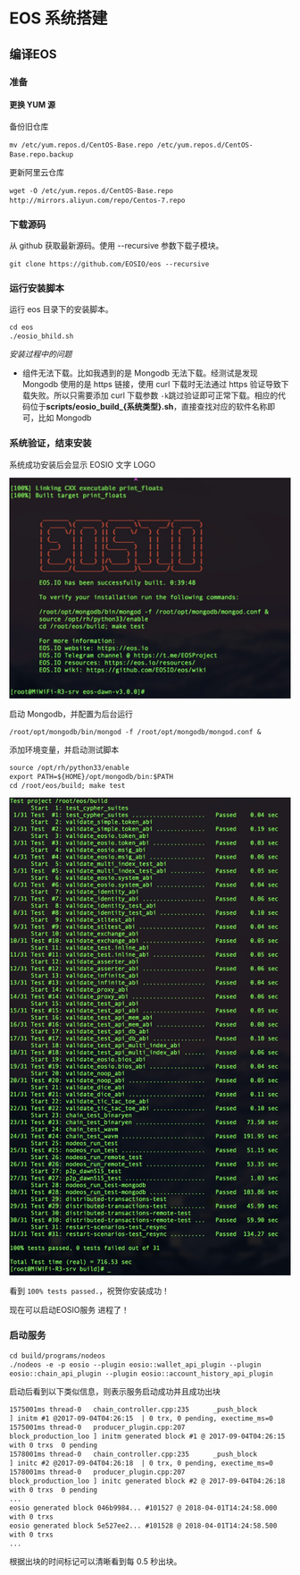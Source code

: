# EOS 系统搭建

## 编译EOS

### 准备

#### 更换 YUM 源

备份旧仓库

`mv /etc/yum.repos.d/CentOS-Base.repo /etc/yum.repos.d/CentOS-Base.repo.backup`

更新阿里云仓库

`wget -O /etc/yum.repos.d/CentOS-Base.repo http://mirrors.aliyun.com/repo/Centos-7.repo`


### 下载源码

从 github 获取最新源码。使用 --recursive 参数下载子模块。

`git clone https://github.com/EOSIO/eos --recursive`

### 运行安装脚本

运行 eos 目录下的安装脚本。

```
cd eos
./eosio_bhild.sh
```

*安装过程中的问题*

- 组件无法下载。比如我遇到的是 Mongodb 无法下载。经测试是发现 Mongodb 使用的是 https 链接，使用 curl 下载时无法通过 https 验证导致下载失败。所以只需要添加 curl 下载参数 `-k`跳过验证即可正常下载。相应的代码位于<strong>scripts/eosio_build_{系统类型}.sh</strong>，直接查找对应的软件名称即可，比如 Mongodb


### 系统验证，结束安装
系统成功安装后会显示 EOSIO 文字 LOGO

![](https://raw.githubusercontent.com/zivyuan/pages/master/eos-os/02.Install%20EOS/WechatIMG276.jpeg)

启动 Mongodb，并配置为后台运行
```
/root/opt/mongodb/bin/mongod -f /root/opt/mongodb/mongod.conf &
```

添加环境变量，并启动测试脚本
```
source /opt/rh/python33/enable
export PATH=${HOME}/opt/mongodb/bin:$PATH
cd /root/eos/build; make test
```

![](https://raw.githubusercontent.com/zivyuan/pages/master/eos-os/02.Install%20EOS/1524749252438.jpg)

看到 `100% tests passed.`，祝贺你安装成功！

现在可以启动EOSIO服务 进程了！

### 启动服务

```
cd build/programs/nodeos
./nodeos -e -p eosio --plugin eosio::wallet_api_plugin --plugin eosio::chain_api_plugin --plugin eosio::account_history_api_plugin
```

启动后看到以下类似信息，则表示服务启动成功并且成功出块
```
1575001ms thread-0   chain_controller.cpp:235      _push_block          ] initm #1 @2017-09-04T04:26:15  | 0 trx, 0 pending, exectime_ms=0
1575001ms thread-0   producer_plugin.cpp:207       block_production_loo ] initm generated block #1 @ 2017-09-04T04:26:15 with 0 trxs  0 pending
1578001ms thread-0   chain_controller.cpp:235      _push_block          ] initc #2 @2017-09-04T04:26:18  | 0 trx, 0 pending, exectime_ms=0
1578001ms thread-0   producer_plugin.cpp:207       block_production_loo ] initc generated block #2 @ 2017-09-04T04:26:18 with 0 trxs  0 pending
...
eosio generated block 046b9984... #101527 @ 2018-04-01T14:24:58.000 with 0 trxs
eosio generated block 5e527ee2... #101528 @ 2018-04-01T14:24:58.500 with 0 trxs
...
```

根据出块的时间标记可以清晰看到每 0.5 秒出块。
